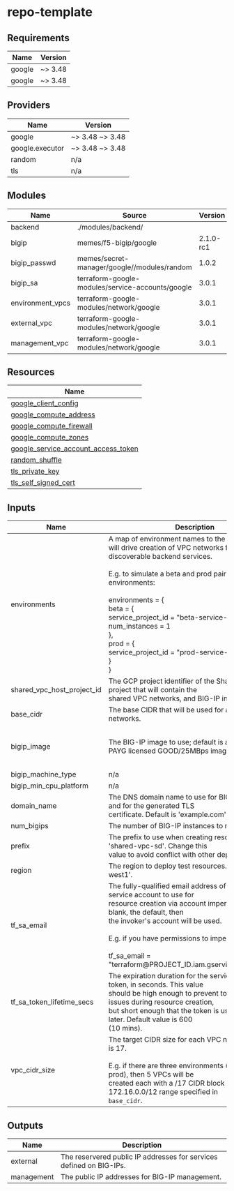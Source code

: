 # repo-template

<!-- spell-checker: ignore markdownlint -->

<!-- markdownlint-disable no-inline-html -->
<!-- BEGINNING OF PRE-COMMIT-TERRAFORM DOCS HOOK -->
## Requirements

| Name | Version |
|------|---------|
| google | ~> 3.48 |
| google | ~> 3.48 |

## Providers

| Name | Version |
|------|---------|
| google | ~> 3.48 ~> 3.48 |
| google.executor | ~> 3.48 ~> 3.48 |
| random | n/a |
| tls | n/a |

## Modules

| Name | Source | Version |
|------|--------|---------|
| backend | ./modules/backend/ |  |
| bigip | memes/f5-bigip/google | 2.1.0-rc1 |
| bigip_passwd | memes/secret-manager/google//modules/random | 1.0.2 |
| bigip_sa | terraform-google-modules/service-accounts/google | 3.0.1 |
| environment_vpcs | terraform-google-modules/network/google | 3.0.1 |
| external_vpc | terraform-google-modules/network/google | 3.0.1 |
| management_vpc | terraform-google-modules/network/google | 3.0.1 |

## Resources

| Name |
|------|
| [google_client_config](https://registry.terraform.io/providers/hashicorp/google/3.48/docs/data-sources/client_config) |
| [google_compute_address](https://registry.terraform.io/providers/hashicorp/google/3.48/docs/resources/compute_address) |
| [google_compute_firewall](https://registry.terraform.io/providers/hashicorp/google/3.48/docs/resources/compute_firewall) |
| [google_compute_zones](https://registry.terraform.io/providers/hashicorp/google/3.48/docs/data-sources/compute_zones) |
| [google_service_account_access_token](https://registry.terraform.io/providers/hashicorp/google/3.48/docs/data-sources/service_account_access_token) |
| [random_shuffle](https://registry.terraform.io/providers/hashicorp/random/latest/docs/resources/shuffle) |
| [tls_private_key](https://registry.terraform.io/providers/hashicorp/tls/latest/docs/resources/private_key) |
| [tls_self_signed_cert](https://registry.terraform.io/providers/hashicorp/tls/latest/docs/resources/self_signed_cert) |

## Inputs

| Name | Description | Type | Default | Required |
|------|-------------|------|---------|:--------:|
| environments | A map of environment names to the parameters that will drive creation of VPC networks for<br>discoverable backend services.<br><br>E.g. to simulate a beta and prod pair of environments:<br><br>environments = {<br>  beta = {<br>    service\_project\_id = "beta-service-project-id"<br>    num\_instances = 1<br>  },<br>  prod = {<br>    service\_project\_id = "prod-service-project-id"<br>  }<br>} | <pre>map(object({<br>    service_project_id = string<br>  }))</pre> | n/a | yes |
| shared\_vpc\_host\_project\_id | The GCP project identifier of the Shared VPC Host project that will contain the<br>shared VPC networks, and BIG-IP instances. | `string` | n/a | yes |
| base\_cidr | The base CIDR that will be used for all VPC networks. | `string` | `"172.16.0.0/12"` | no |
| bigip\_image | The BIG-IP image to use; default is a v15.1.2.1 PAYG licensed GOOD/25MBps image. | `string` | `"projects/f5-7626-networks-public/global/images/f5-bigip-15-1-2-1-0-0-10-payg-good-25mbps-210115160742"` | no |
| bigip\_machine\_type | n/a | `string` | `"n2-standard-8"` | no |
| bigip\_min\_cpu\_platform | n/a | `string` | `"Intel Cascade Lake"` | no |
| domain\_name | The DNS domain name to use for BIG-IP host FQDN, and for the generated TLS<br>certificate. Default is 'example.com'. | `string` | `"example.com"` | no |
| num\_bigips | The number of BIG-IP instances to run. Default is 1. | `number` | `1` | no |
| prefix | The prefix to use when creating resources, default is 'shared-vpc-sd'. Change this<br>value to avoid conflict with other deployments. | `string` | `"shared-vpc-sd"` | no |
| region | The region to deploy test resources. Default is 'us-west1'. | `string` | `"us-west1"` | no |
| tf\_sa\_email | The fully-qualified email address of the Terraform service account to use for<br>resource creation via account impersonation. If left blank, the default, then<br>the invoker's account will be used.<br><br>E.g. if you have permissions to impersonate:<br><br>tf\_sa\_email = "terraform@PROJECT\_ID.iam.gserviceaccount.com" | `string` | `""` | no |
| tf\_sa\_token\_lifetime\_secs | The expiration duration for the service account token, in seconds. This value<br>should be high enough to prevent token timeout issues during resource creation,<br>but short enough that the token is useless replayed later. Default value is 600<br>(10 mins). | `number` | `600` | no |
| vpc\_cidr\_size | The target CIDR size for each VPC network. Default is 17.<br><br>E.g. if there are three environments (dev, test, and prod), then 5 VPCs will be<br>created each with a /17 CIDR block out of the 172.16.0.0/12 range specified in<br>`base_cidr`. | `number` | `17` | no |

## Outputs

| Name | Description |
|------|-------------|
| external | The reservered public IP addresses for services defined on BIG-IPs. |
| management | The public IP addresses for BIG-IP management. |
<!-- END OF PRE-COMMIT-TERRAFORM DOCS HOOK -->
<!-- markdownlint-enable no-inline-html -->
